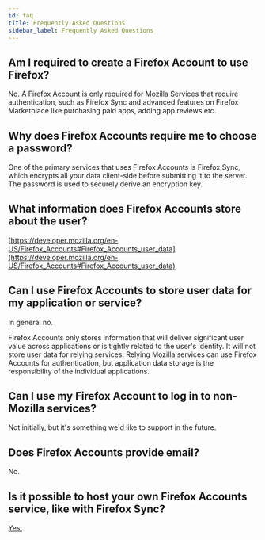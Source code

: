 ```yaml
---
id: faq
title: Frequently Asked Questions
sidebar_label: Frequently Asked Questions
---
```


## Am I required to create a Firefox Account to use Firefox?
No. A Firefox Account is only required for Mozilla Services that require authentication, such as Firefox Sync and advanced features on Firefox Marketplace like purchasing paid apps, adding app reviews etc.

## Why does Firefox Accounts require me to choose a password?
One of the primary services that uses Firefox Accounts is Firefox Sync, which encrypts all your data client-side before submitting it to the server. The password is used to securely derive an encryption key.

## What information does Firefox Accounts store about the user?
[https://developer.mozilla.org/en-US/Firefox_Accounts#Firefox_Accounts_user_data](https://developer.mozilla.org/en-US/Firefox_Accounts#Firefox_Accounts_user_data)

## Can I use Firefox Accounts to store user data for my application or service?
In general no.

Firefox Accounts only stores information that will deliver significant user value across applications or is tightly related to the user's identity. It will not store user data for relying services. Relying Mozilla services can use Firefox Accounts for authentication, but application data storage is the responsibility of the individual applications.


## Can I use my Firefox Account to log in to non-Mozilla services?
Not initially, but it's something we'd like to support in the future.

## Does Firefox Accounts provide email?
No.

## Is it possible to host your own Firefox Accounts service, like with Firefox Sync?
[Yes.](https://docs.services.mozilla.com/howtos/run-fxa.html)
